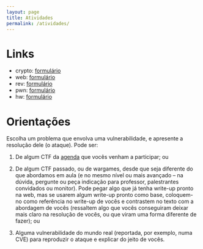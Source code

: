 ```yaml
---
layout: page
title: Atividades
permalink: /atividades/
---
```


# Links

* crypto: [formulário](https://forms.gle/zcwXqQTPtzsvhHca9)
* web: [formulário](https://forms.gle/tDAquyD9JNzJ1dpd6)
* rev: [formulário](https://forms.gle/Vtb3Unz8w1xqahqEA)
* pwn: [formulário](https://forms.gle/Ap6ebmAxFncN5MfH6)
* hw: [formulário](https://forms.gle/sUrqzXAjfUGfXctw6)

# Orientações

Escolha um problema que envolva uma vulnerabilidade, e apresente a resolução dele (o ataque). Pode ser:

1) De algum CTF da [agenda](https://calendar.google.com/calendar/u/1?cid=Y18yOTQ0MGNlZjJkNmRlYjQwZDMyNzM3MGQ0ZGJmMGJlZWZiYzMzYWFhNTc3NjIxYzI1NWYxYTg3ZDA3YzZmMjRkQGdyb3VwLmNhbGVuZGFyLmdvb2dsZS5jb20) que vocês venham a participar; ou

2) De algum CTF passado, ou de wargames, desde que seja diferente do que abordamos em aula (e no mesmo nível ou mais avançado – na dúvida, pergunte ou peça indicação para professor, palestrantes convidados ou monitor). Pode pegar algo que já tenha write-up pronto na web, mas se usarem algum write-up pronto como base, coloquem-no como referência no write-up de vocês e contrastem no texto com a abordagem de vocês (ressaltem algo que vocês conseguiram deixar mais claro na resolução de vocês, ou que viram uma forma diferente de fazer); ou

3) Alguma vulnerabilidade do mundo real (reportada, por exemplo, numa CVE) para reproduzir o ataque e explicar do jeito de vocês.
